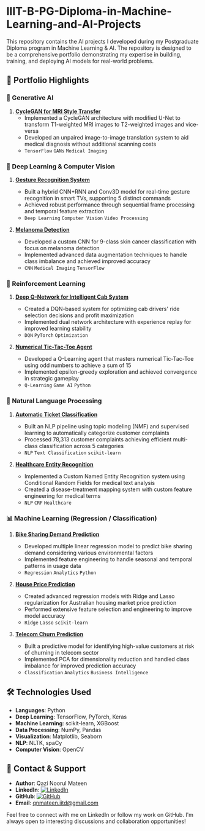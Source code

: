 # IIIT-B-PG-Diploma-in-Machine-Learning-and-AI-Projects 
This repository contains the AI projects I developed during my Postgraduate Diploma program in Machine Learning &amp; AI. The repository is designed to be a comprehensive portfolio demonstrating my expertise in building, training, and deploying AI models for real-world problems.

## 🎯 Portfolio Highlights

### 🎨 Generative AI
1. **[CycleGAN for MRI Style Transfer](./CycleGAN%20for%20MRI%20Style%20Transfer%20T1-T2%20Image%20Translation%20(CAPSTONE))** 
   - Implemented a CycleGAN architecture with modified U-Net to transform T1-weighted MRI images to T2-weighted images and vice-versa
   - Developed an unpaired image-to-image translation system to aid medical diagnosis without additional scanning costs
   - `TensorFlow` `GANs` `Medical Imaging`

### 🧠 Deep Learning & Computer Vision
1. **[Gesture Recognition System](./Gesture%20Recognition-%20CNN%2BRNN)**
   - Built a hybrid CNN+RNN and Conv3D model for real-time gesture recognition in smart TVs, supporting 5 distinct commands
   - Achieved robust performance through sequential frame processing and temporal feature extraction
   - `Deep Learning` `Computer Vision` `Video Processing`

2. **[Melanoma Detection](./Melanoma%20Detection_custom_CNN)**
   - Developed a custom CNN for 9-class skin cancer classification with focus on melanoma detection
   - Implemented advanced data augmentation techniques to handle class imbalance and achieved improved accuracy
   - `CNN` `Medical Imaging` `TensorFlow`

### 🤖 Reinforcement Learning
1. **[Deep Q-Network for Intelligent Cab System](./Deep%20Q-Network%20(DQN)%20for%20Intelli)**
   - Created a DQN-based system for optimizing cab drivers' ride selection decisions and profit maximization
   - Implemented dual network architecture with experience replay for improved learning stability
   - `DQN` `PyTorch` `Optimization`

2. **[Numerical Tic-Tac-Toe Agent](./Reinforement%20Learning%20-%20TicTacToe)**
   - Developed a Q-Learning agent that masters numerical Tic-Tac-Toe using odd numbers to achieve a sum of 15
   - Implemented epsilon-greedy exploration and achieved convergence in strategic gameplay
   - `Q-Learning` `Game AI` `Python`

### 📝 Natural Language Processing
1. **[Automatic Ticket Classification](./NLP%20-%20Automatic_Ticket_Classific)**
   - Built an NLP pipeline using topic modeling (NMF) and supervised learning to automatically categorize customer complaints
   - Processed 78,313 customer complaints achieving efficient multi-class classification across 5 categories
   - `NLP` `Text Classification` `scikit-learn`

2. **[Healthcare Entity Recognition](./Identifying_Entities_in_Healthcare)**
   - Implemented a Custom Named Entity Recognition system using Conditional Random Fields for medical text analysis
   - Created a disease-treatment mapping system with custom feature engineering for medical terms
   - `NLP` `CRF` `Healthcare`

### 📊 Machine Learning (Regression / Classification)
1. **[Bike Sharing Demand Prediction](./Bike_Sharing_Assignment_2)**
   - Developed multiple linear regression model to predict bike sharing demand considering various environmental factors
   - Implemented feature engineering to handle seasonal and temporal patterns in usage data
   - `Regression` `Analytics` `Python`

2. **[House Price Prediction](./House%20Price%20Prediction%20Advance_)**
   - Created advanced regression models with Ridge and Lasso regularization for Australian housing market price prediction
   - Performed extensive feature selection and engineering to improve model accuracy
   - `Ridge` `Lasso` `scikit-learn`

3. **[Telecom Churn Prediction](./Telecom%20Churn)**
   - Built a predictive model for identifying high-value customers at risk of churning in telecom sector
   - Implemented PCA for dimensionality reduction and handled class imbalance for improved prediction accuracy
   - `Classification` `Analytics` `Business Intelligence`

## 🛠️ Technologies Used
- **Languages**: Python
- **Deep Learning**: TensorFlow, PyTorch, Keras
- **Machine Learning**: scikit-learn, XGBoost
- **Data Processing**: NumPy, Pandas
- **Visualization**: Matplotlib, Seaborn
- **NLP**: NLTK, spaCy
- **Computer Vision**: OpenCV

## 📧 Contact & Support
- **Author**: Qazi Noorul Mateen
- **LinkedIn**: [![LinkedIn](https://img.shields.io/badge/LinkedIn-Connect-blue)](https://www.linkedin.com/in/qazi-noorul-mateen-36ab46139/)
- **GitHub**: [![GitHub](https://img.shields.io/badge/GitHub-Follow-black)](https://github.com/qnmateen)
- **Email**: [qnmateen.iitd@gmail.com](mailto:your.email@domain.com)

Feel free to connect with me on LinkedIn or follow my work on GitHub. I'm always open to interesting discussions and collaboration opportunities!
